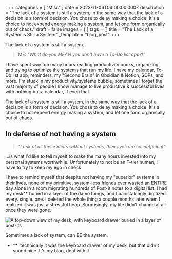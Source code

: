 +++
categories = [ "Misc" ]
date = 2023-11-06T04:00:00.000Z
description = "The lack of a system is still a system, in the same way that the lack of a decision is a form of decision. You chose to delay making a choice. It's a choice to not expend energy making a system, and let one form organically out of chaos."
draft = false
images = [ ]
tags = []
title = "The Lack of a System is Still a System"
_template = "blog_post"
+++


The lack of a system is still a system.

> ME: *"What do you MEAN you don't have a To-Do list app?!"*

I have spent way too many hours reading productivity books, organizing, and trying to optimize the systems that run my life.  I have my calendar, To-Do list app, reminders, my "Second Brain" in Obsidian & Notion, SOPs, and more. I'm stuck in my productivity/systems bubble, sometimes I forget the vast majority of people I know manage to live productive & successful lives with nothing but a calendar, if even that.

The lack of a system is still a system, in the same way that the lack of a decision is a form of decision. You chose to delay making a choice. It's a choice to not expend energy making a system, and let one form organically out of chaos.

## In defense of not having a system

> *"Look at all these idiots without systems, their lives are so inefficient"*

...is what I'd like to tell myself to make the many hours invested into my personal systems worthwhile. Unfortunately to not be an F-tier human, I have to try to keep my ego in check.

I have to remind myself that despite not having my "superior" systems in their lives, none of my primitive, system-less friends ever wasted an ENTIRE day alone in a room migrating hundreds of Post-It notes to a digital list. I had my desk^__*__ buried in a layer of the damn things, and I painstakingly digitized every. single. one. I deleted the whole thing a couple months later when I realized it was just a stressful heap. Surprisingly, my life didn't change at all once they were gone.


![A top-down view of my desk, with keyboard drawer buried in a layer of post-its](/uploads/Desk-of-Shame-and_Postits.excalidraw.png)

Sometimes a lack of system, can BE the system.

- ^__*__: technically it was the keyboard drawer of my desk, but that didn't sound nice. It's my blog, deal with it.
